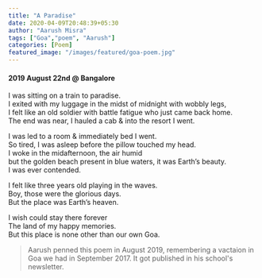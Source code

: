 ```yaml
---
title: "A Paradise"
date: 2020-04-09T20:48:39+05:30
author: "Aarush Misra"
tags: ["Goa","poem", "Aarush"]
categories: [Poem]
featured_image: "/images/featured/goa-poem.jpg"
---
```

#### 2019 August 22nd @ Bangalore ####

I was sitting on a train to paradise.  
I exited with my luggage in the midst of midnight  with wobbly legs,  
I felt like an old soldier with battle fatigue who just came back home.  
The end was near, I hauled a cab & into the resort I went.  
  
I was led to a room & immediately bed I went.  
So tired, I was asleep before the pillow touched my head.  
I woke in the midafternoon, the air humid  
but the golden beach present in blue waters, it was Earth’s beauty.  
I was ever contended.  

I felt like three years old playing in the waves.  
Boy, those were the glorious days.  
But the place was Earth’s heaven.  

I wish could stay there forever  
The land of my happy memories.  
But this place is none other than our own Goa.

> Aarush penned this poem in August 2019, remembering a  vactaion in Goa we had in September 2017. It got published in his school's newsletter.  

